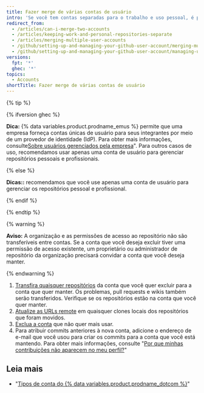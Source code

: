 ```yaml
---
title: Fazer merge de várias contas de usuário
intro: 'Se você tem contas separadas para o trabalho e uso pessoal, é possível fazer merge das contas.'
redirect_from:
  - /articles/can-i-merge-two-accounts
  - /articles/keeping-work-and-personal-repositories-separate
  - /articles/merging-multiple-user-accounts
  - /github/setting-up-and-managing-your-github-user-account/merging-multiple-user-accounts
  - /github/setting-up-and-managing-your-github-user-account/managing-user-account-settings/merging-multiple-user-accounts
versions:
  fpt: '*'
  ghec: '*'
topics:
  - Accounts
shortTitle: Fazer merge de várias contas de usuário
---
```


{% tip %}

{% ifversion ghec %}

**Dica:** {% data variables.product.prodname_emus %} permite que uma empresa forneça contas únicas de usuário para seus integrantes por meio de um provedor de identidade (IdP). Para obter mais informações, consulte[Sobre usuários gerenciados pela empresa](/admin/identity-and-access-management/managing-iam-with-enterprise-managed-users/about-enterprise-managed-users)". Para outros casos de uso, recomendamos usar apenas uma conta de usuário para gerenciar repositórios pessoais e profissionais.

{% else %}

**Dicas::** recomendamos que você use apenas uma conta de usuário para gerenciar os repositórios pessoal e profissional.

{% endif %}

{% endtip %}

{% warning %}

**Aviso:** A organização e as permissões de acesso ao repositório não são transferíveis entre contas. Se a conta que você deseja excluir tiver uma permissão de acesso existente, um proprietário ou administrador de repositório da organização precisará convidar a conta que você deseja manter.

{% endwarning %}

1. [Transfira quaisquer repositórios](/articles/how-to-transfer-a-repository) da conta que você quer excluir para a conta que quer manter. Os problemas, pull requests e wikis também serão transferidos. Verifique se os repositórios estão na conta que você quer manter.
2. [Atualize as URLs remote](/github/getting-started-with-github/managing-remote-repositories) em quaisquer clones locais dos repositórios que foram movidos.
3. [Exclua a conta](/articles/deleting-your-user-account) que não quer mais usar.
4. Para atribuir commits anteriores à nova conta, adicione o endereço de e-mail que você usou para criar os commits para a conta que você está mantendo. Para obter mais informações, consulte "[Por que minhas contribuições não aparecem no meu perfil?](/account-and-profile/setting-up-and-managing-your-github-profile/managing-contribution-graphs-on-your-profile/why-are-my-contributions-not-showing-up-on-my-profile#your-local-git-commit-email-isnt-connected-to-your-account)"

## Leia mais

- "[Tipos de conta do {% data variables.product.prodname_dotcom %}](/articles/types-of-github-accounts)"
